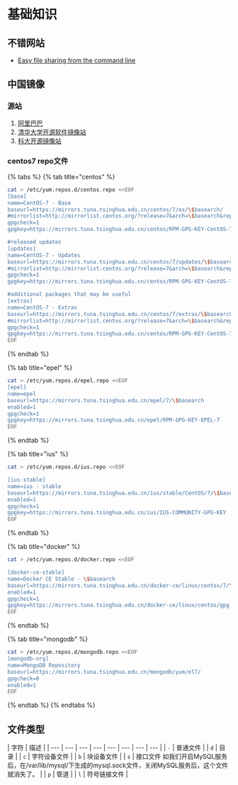 # 基础知识

## 不错网站

* [Easy file sharing from the command line](https://transfer.sh/)

## 中国镜像

### 源站

1. [阿里巴巴](https://opsx.alibaba.com/mirror)
2. [清华大学开源软件镜像站](https://mirrors.tuna.tsinghua.edu.cn/)
3. [科大开源镜像站](http://mirrors.ustc.edu.cn/)

### centos7 repo文件

{% tabs %}
{% tab title="centos" %}
```bash
cat > /etc/yum.repos.d/centos.repo <<EOF
[base]
name=CentOS-7 - Base
baseurl=https://mirrors.tuna.tsinghua.edu.cn/centos/7/os/\$basearch/
#mirrorlist=http://mirrorlist.centos.org/?release=7&arch=\$basearch&repo=os
gpgcheck=1
gpgkey=https://mirrors.tuna.tsinghua.edu.cn/centos/RPM-GPG-KEY-CentOS-7

#released updates
[updates]
name=CentOS-7 - Updates
baseurl=https://mirrors.tuna.tsinghua.edu.cn/centos/7/updates/\$basearch/
#mirrorlist=http://mirrorlist.centos.org/?release=7&arch=\$basearch&repo=updates
gpgcheck=1
gpgkey=https://mirrors.tuna.tsinghua.edu.cn/centos/RPM-GPG-KEY-CentOS-7

#additional packages that may be useful
[extras]
name=CentOS-7 - Extras
baseurl=https://mirrors.tuna.tsinghua.edu.cn/centos/7/extras/\$basearch/
#mirrorlist=http://mirrorlist.centos.org/?release=7&arch=\$basearch&repo=extras
gpgcheck=1
gpgkey=https://mirrors.tuna.tsinghua.edu.cn/centos/RPM-GPG-KEY-CentOS-7
EOF
```
{% endtab %}

{% tab title="epel" %}
```bash
cat > /etc/yum.repos.d/epel.repo <<EOF
[epel]
name=epel
baseurl=https://mirrors.tuna.tsinghua.edu.cn/epel/7/\$basearch
enabled=1
gpgcheck=1
gpgkey=https://mirrors.tuna.tsinghua.edu.cn/epel/RPM-GPG-KEY-EPEL-7
EOF
```
{% endtab %}

{% tab title="ius" %}
```bash
cat > /etc/yum.repos.d/ius.repo <<EOF

[ius-stable]
name=ius - stable
baseurl=https://mirrors.tuna.tsinghua.edu.cn/ius/stable/CentOS/7/\$basearch
enabled=1
gpgcheck=1
gpgkey=https://mirrors.tuna.tsinghua.edu.cn/ius/IUS-COMMUNITY-GPG-KEY
EOF
```
{% endtab %}

{% tab title="docker" %}
```bash
cat > /etc/yum.repos.d/docker.repo <<EOF

[docker-ce-stable]
name=Docker CE Stable - \$basearch
baseurl=https://mirrors.tuna.tsinghua.edu.cn/docker-ce/linux/centos/7/\$basearch/stable
enabled=1
gpgcheck=1
gpgkey=https://mirrors.tuna.tsinghua.edu.cn/docker-ce/linux/centos/gpg
EOF
```
{% endtab %}

{% tab title="mongodb" %}
```bash
cat > /etc/yum.repos.d/mongodb.repo <<EOF
[mongodb-org]
name=MongoDB Repository
baseurl=https://mirrors.tuna.tsinghua.edu.cn/mongodb/yum/el7/
gpgcheck=0
enabled=1
EOF
```
{% endtab %}
{% endtabs %}

## 文件类型

| 字符 | 描述 |
| --- | --- | --- | --- | --- | --- | --- | --- |
| `-` | 普通文件 |
| `d` | 目录 |
| `c` | 字符设备文件 |
| `b` | 块设备文件 |
| `s` | 接口文件 如我们开启MySQL服务后，在/var/lib/mysql/下生成的mysql.sock文件，关闭MySQL服务后，这个文件就消失了。 |
| `p` | 管道 |
| `l` | 符号链接文件 |





